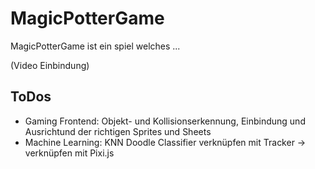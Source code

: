 # MagicPotterGame

MagicPotterGame ist ein spiel welches ...

(Video Einbindung)






## ToDos
* Gaming Frontend: Objekt- und Kollisionserkennung, Einbindung und Ausrichtund der richtigen Sprites und Sheets
* Machine Learning: KNN Doodle Classifier verknüpfen mit Tracker → verknüpfen mit Pixi.js
